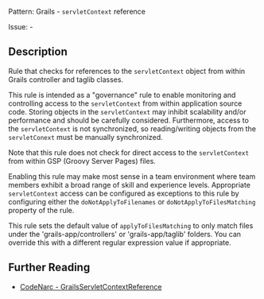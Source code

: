 Pattern: Grails - `servletContext` reference

Issue: -

## Description

Rule that checks for references to the `servletContext` object from within Grails controller and taglib classes.

This rule is intended as a "governance" rule to enable monitoring and controlling access to the `servletContext` from within application source code. Storing objects in the `servletContext` may inhibit scalability and/or performance and should be carefully considered. Furthermore, access to the `servletContext` is not synchronized, so reading/writing objects from the `servletConext` must be manually synchronized.

Note that this rule does not check for direct access to the `servletContext` from within GSP (Groovy Server Pages) files.

Enabling this rule may make most sense in a team environment where team members exhibit a broad range of skill and experience levels. Appropriate `servletContext` access can be configured as exceptions to this rule by configuring either the `doNotApplyToFilenames` or `doNotApplyToFilesMatching` property of the rule.

This rule sets the default value of `applyToFilesMatching` to only match files under the 'grails-app/controllers' or 'grails-app/taglib' folders. You can override this with a different regular expression value if appropriate.

## Further Reading

* [CodeNarc - GrailsServletContextReference](http://codenarc.sourceforge.net/codenarc-rules-grails.html#GrailsServletContextReference)